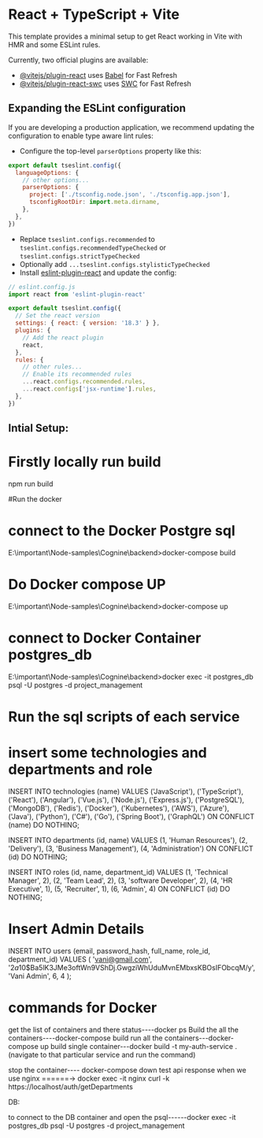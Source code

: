 # React + TypeScript + Vite

This template provides a minimal setup to get React working in Vite with HMR and some ESLint rules.

Currently, two official plugins are available:

- [@vitejs/plugin-react](https://github.com/vitejs/vite-plugin-react/blob/main/packages/plugin-react/README.md) uses [Babel](https://babeljs.io/) for Fast Refresh
- [@vitejs/plugin-react-swc](https://github.com/vitejs/vite-plugin-react-swc) uses [SWC](https://swc.rs/) for Fast Refresh

## Expanding the ESLint configuration

If you are developing a production application, we recommend updating the configuration to enable type aware lint rules:

- Configure the top-level `parserOptions` property like this:

```js
export default tseslint.config({
  languageOptions: {
    // other options...
    parserOptions: {
      project: ['./tsconfig.node.json', './tsconfig.app.json'],
      tsconfigRootDir: import.meta.dirname,
    },
  },
})
```

- Replace `tseslint.configs.recommended` to `tseslint.configs.recommendedTypeChecked` or `tseslint.configs.strictTypeChecked`
- Optionally add `...tseslint.configs.stylisticTypeChecked`
- Install [eslint-plugin-react](https://github.com/jsx-eslint/eslint-plugin-react) and update the config:

```js
// eslint.config.js
import react from 'eslint-plugin-react'

export default tseslint.config({
  // Set the react version
  settings: { react: { version: '18.3' } },
  plugins: {
    // Add the react plugin
    react,
  },
  rules: {
    // other rules...
    // Enable its recommended rules
    ...react.configs.recommended.rules,
    ...react.configs['jsx-runtime'].rules,
  },
})
```
## Intial Setup:
# Firstly locally run build
npm run build

#Run the docker
# connect to the Docker Postgre sql
E:\important\Node-samples\Cognine\backend>docker-compose build
# Do Docker compose UP
E:\important\Node-samples\Cognine\backend>docker-compose up

# connect to Docker Container postgres_db
E:\important\Node-samples\Cognine\backend>docker exec -it postgres_db psql -U postgres -d project_management


# Run the sql scripts of each service

# insert some technologies and departments and role

INSERT INTO technologies (name) VALUES
('JavaScript'),
('TypeScript'),
('React'),
('Angular'),
('Vue.js'),
('Node.js'),
('Express.js'),
('PostgreSQL'),
('MongoDB'),
('Redis'),
('Docker'),
('Kubernetes'),
('AWS'),
('Azure'),
('Java'),
('Python'),
('C#'),
('Go'),
('Spring Boot'),
('GraphQL')
ON CONFLICT (name) DO NOTHING;


INSERT INTO departments (id, name) VALUES
(1, 'Human Resources'),
(2, 'Delivery'),
(3, 'Business Management'),
(4, 'Administration')
ON CONFLICT (id) DO NOTHING;


INSERT INTO roles (id, name, department_id) VALUES
(1, 'Technical Manager', 2),
(2, 'Team Lead', 2),
(3, 'software Developer', 2),
(4, 'HR Executive', 1),
(5, 'Recruiter', 1),
(6, 'Admin', 4)
ON CONFLICT (id) DO NOTHING;



# Insert Admin Details

INSERT INTO users (email, password_hash, full_name, role_id, department_id) VALUES ( 'vani@gmail.com', '$2a$10$Ba5lK3JMe3oftWn9VShDj.GwgziWhUduMvnEMbxsKBOsIFObcqM/y', 'Vani Admin', 6, 4 );



# commands for Docker
get the list of containers and there status----docker ps
Build the all the containers----docker-compose build
run all the containers---docker-compose up
build single container---docker build -t my-auth-service . (navigate to that particular service and run the command)

 stop the container---- docker-compose down
test api response when we use nginx ======->   docker exec -it nginx curl -k https://localhost/auth/getDepartments
 
DB:
 
to connect to the DB container and open the psql------docker exec -it postgres_db psql -U postgres -d project_management













